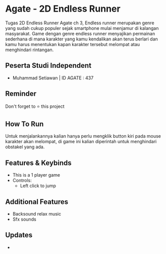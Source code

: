 # Agate - 2D Endless Runner

Tugas 2D Endless Runner Agate ch 3, Endless runner merupakan genre yang sudah cukup populer sejak smartphone mulai menjamur di kalangan masyarakat. Game dengan genre endless runner menyajikan permainan sederhana di mana karakter yang kamu kendalikan akan terus berlari dan kamu harus menentukan kapan karakter tersebut melompat atau menghindari rintangan.

## Peserta Studi Independent

- Muhammad Setiawan | ID AGATE : 437

## Reminder
Don't forget to ⭐️ this project

## How To Run
Untuk menjalankannya kalian hanya perlu mengklik button kiri pada mouse karakter akan melompat, di game ini kalian diperintah untuk menghindari obstakel yang ada.

## Features & Keybinds

- This is a 1 player game
- Controls:
  - Left click to jump
  
## Additional Features
- Backsound relax music
- Sfx sounds 

## Updates

- 
